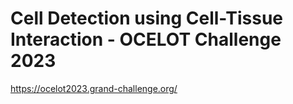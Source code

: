# Cell Detection using Cell-Tissue Interaction - OCELOT Challenge 2023
https://ocelot2023.grand-challenge.org/
